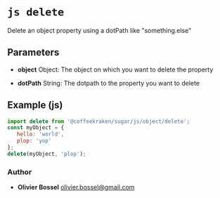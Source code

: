 


<!-- @namespace    sugar.js.object -->

# ```js delete ```


Delete an object property using a dotPath like "something.else"

## Parameters

- **object**  Object: The object on which you want to delete the property

- **dotPath**  String: The dotpath to the property you want to delete



## Example (js)

```js
import delete from '@coffeekraken/sugar/js/object/delete';
const myObject = {
   hello: 'world',
   plop: 'yop'
};
delete(myObject, 'plop');
```


### Author
- **Olivier Bossel** <a href="mailto:olivier.bossel@gmail.com">olivier.bossel@gmail.com</a> 




